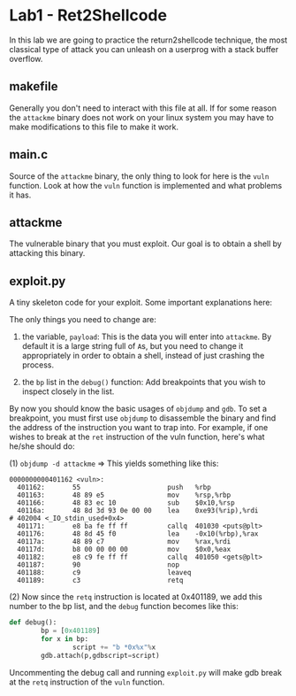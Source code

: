 # Lab1 - Ret2Shellcode

In this lab we are going to practice the return2shellcode technique, the most classical type of attack you can unleash on a userprog with a stack buffer overflow.

## makefile
Generally you don't need to interact with this file at all. If for some reason the `attackme` binary does not work on your linux system you may have to make modifications to this file to make it work.

## main.c
Source of the `attackme` binary, the only thing to look for here is the `vuln` function. Look at how the `vuln` function is implemented and what problems it has.

## attackme
The vulnerable binary that you must exploit. Our goal is to obtain a shell by attacking this binary.

## exploit.py
A tiny skeleton code for your exploit. Some important explanations here:

The only things you need to change are:
1. the variable, `payload`: This is the data you will enter into `attackme`. By default it is a large string full of `A`s, but you need to change it appropriately in order to obtain a shell, instead of just crashing the process.

2. the `bp` list in the `debug()` function: Add breakpoints that you wish to inspect closely in the list. 

By now you should know the basic usages of `objdump` and `gdb`.  To set a breakpoint, you must first use `objdump` to disassemble the binary and find the address of the instruction you want to trap into. For example, if one wishes to break at the `ret` instruction of the vuln function, here's what he/she should do:

(1) `objdump -d attackme` => This yields something like this:
```
0000000000401162 <vuln>:
  401162:       55                      push   %rbp
  401163:       48 89 e5                mov    %rsp,%rbp
  401166:       48 83 ec 10             sub    $0x10,%rsp
  40116a:       48 8d 3d 93 0e 00 00    lea    0xe93(%rip),%rdi        # 402004 <_IO_stdin_used+0x4>
  401171:       e8 ba fe ff ff          callq  401030 <puts@plt>
  401176:       48 8d 45 f0             lea    -0x10(%rbp),%rax
  40117a:       48 89 c7                mov    %rax,%rdi
  40117d:       b8 00 00 00 00          mov    $0x0,%eax
  401182:       e8 c9 fe ff ff          callq  401050 <gets@plt>
  401187:       90                      nop
  401188:       c9                      leaveq 
  401189:       c3                      retq 
```

(2) Now since the `retq` instruction is located at 0x401189, we add this number to the bp list, and the `debug` function becomes like this:

```python
def debug():
        bp = [0x401189]
        for x in bp:
                script += "b *0x%x"%x
        gdb.attach(p,gdbscript=script)
```

Uncommenting the debug call and running `exploit.py` will make gdb break at the `retq` instruction of the `vuln` function.